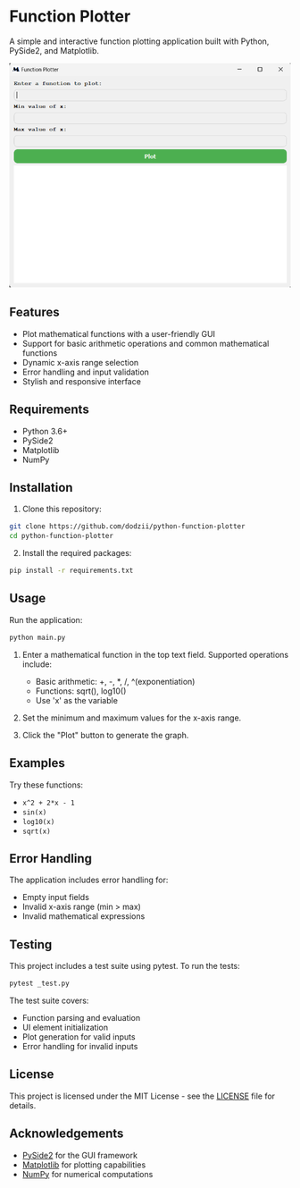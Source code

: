 # Function Plotter

A simple and interactive function plotting application built with Python, PySide2, and Matplotlib.

![Function Plotter Screenshot](assets/screenshot.png)

## Features

- Plot mathematical functions with a user-friendly GUI
- Support for basic arithmetic operations and common mathematical functions
- Dynamic x-axis range selection
- Error handling and input validation
- Stylish and responsive interface

## Requirements

- Python 3.6+
- PySide2
- Matplotlib
- NumPy

## Installation

1. Clone this repository:
```sh
git clone https://github.com/dodzii/python-function-plotter
cd python-function-plotter
```

2. Install the required packages:
```sh
pip install -r requirements.txt
```

## Usage

Run the application:
```sh
python main.py
```

1. Enter a mathematical function in the top text field. Supported operations include:
   - Basic arithmetic: +, -, *, /, ^(exponentiation)
   - Functions: sqrt(), log10()
   - Use 'x' as the variable

2. Set the minimum and maximum values for the x-axis range.

3. Click the "Plot" button to generate the graph.

## Examples

Try these functions:

- `x^2 + 2*x - 1`
- `sin(x)`
- `log10(x)`
- `sqrt(x)`

## Error Handling

The application includes error handling for:
- Empty input fields
- Invalid x-axis range (min > max)
- Invalid mathematical expressions

## Testing

This project includes a test suite using pytest. To run the tests:

```sh
pytest _test.py
```

The test suite covers:
- Function parsing and evaluation
- UI element initialization
- Plot generation for valid inputs
- Error handling for invalid inputs


## License

This project is licensed under the MIT License - see the [LICENSE](LICENSE) file for details.

## Acknowledgements

- [PySide2](https://wiki.qt.io/Qt_for_Python) for the GUI framework
- [Matplotlib](https://matplotlib.org/) for plotting capabilities
- [NumPy](https://numpy.org/) for numerical computations
